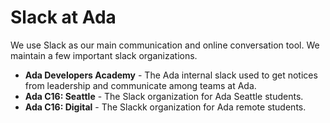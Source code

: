 # Slack at Ada

We use Slack as our main communication and online conversation tool.  We maintain a few important slack organizations.

- **Ada Developers Academy** - The Ada internal slack used to get notices from leadership and communicate among teams at Ada.
- **Ada C16: Seattle** - The Slack organization for Ada Seattle students.
- **Ada C16: Digital** - The Slackk organization for Ada remote students.
